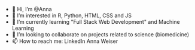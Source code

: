 - 👋 Hi, I’m @Anna
- 👀 I’m interested in R, Python, HTML, CSS and JS
- 🌱 I’m currently learning "Full Stack Web Development" and Machine Learning
- 💞️ I’m looking to collaborate on projects related to science (biomedicine)
- 📫 How to reach me: LinkedIn Anna Weiser

<!---
Sequon/Sequon is a ✨ special ✨ repository because its `README.md` (this file) appears on your GitHub profile.
You can click the Preview link to take a look at your changes.
--->
